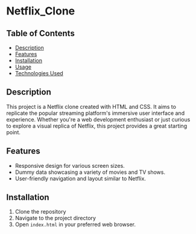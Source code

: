 # Netflix_Clone

## Table of Contents
- [Description](#description)
- [Features](#features)
- [Installation](#installation)
- [Usage](#usage)
- [Technologies Used](#technologies-used)


## Description
This project is a Netflix clone created with HTML and CSS. It aims to replicate the popular streaming platform's immersive user interface and experience. Whether you're a web development enthusiast or just curious to explore a visual replica of Netflix, this project provides a great starting point.


## Features
- Responsive design for various screen sizes.
- Dummy data showcasing a variety of movies and TV shows.
- User-friendly navigation and layout similar to Netflix.

## Installation
1. Clone the repository
2. Navigate to the project directory
3. Open `index.html` in your preferred web browser.

